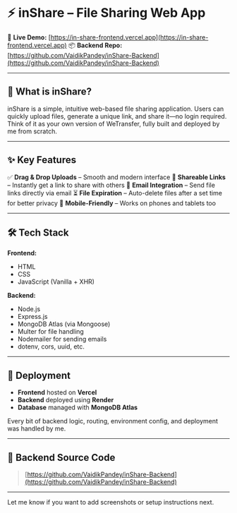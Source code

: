 # ⚡ inShare – File Sharing Web App

🔗 **Live Demo:** [https://in-share-frontend.vercel.app](https://in-share-frontend.vercel.app)
📦 **Backend Repo:** [https://github.com/VaidikPandey/inShare-Backend](https://github.com/VaidikPandey/inShare-Backend)

---

## 🧠 What is inShare?

inShare is a simple, intuitive web-based file sharing application. Users can quickly upload files, generate a unique link, and share it—no login required. Think of it as your own version of WeTransfer, fully built and deployed by me from scratch.

---

## ✨ Key Features

✅ **Drag & Drop Uploads** – Smooth and modern interface
🔗 **Shareable Links** – Instantly get a link to share with others
📧 **Email Integration** – Send file links directly via email
⏳ **File Expiration** – Auto-delete files after a set time for better privacy
📱 **Mobile-Friendly** – Works on phones and tablets too

---

## 🛠️ Tech Stack

**Frontend:**

* HTML
* CSS
* JavaScript (Vanilla + XHR)

**Backend:**

* Node.js
* Express.js
* MongoDB Atlas (via Mongoose)
* Multer for file handling
* Nodemailer for sending emails
* dotenv, cors, uuid, etc.

---

## 🚀 Deployment

* **Frontend** hosted on **Vercel**
* **Backend** deployed using **Render**
* **Database** managed with **MongoDB Atlas**

Every bit of backend logic, routing, environment config, and deployment was handled by me.

---

## 📂 Backend Source Code

> [https://github.com/VaidikPandey/inShare-Backend](https://github.com/VaidikPandey/inShare-Backend)

---

Let me know if you want to add screenshots or setup instructions next.
